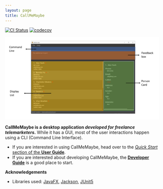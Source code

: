```yaml
---
layout: page
title: CallMeMaybe
---
```


[![CI Status](https://github.com/AY2122S1-CS2103T-T13-4/tp/workflows/Java%20CI/badge.svg)](https://github.com/AY2122S1-CS2103T-T13-4/tp/actions)
[![codecov](https://codecov.io/gh/AY2122S1-CS2103T-T13-4/tp/branch/master/graph/badge.svg?token=FCSNKTFDO1)](https://codecov.io/gh/AY2122S1-CS2103T-T13-4/tp)

![Ui](images/Ui.png)

**CallMeMaybe is a desktop application _developed for freelance telemarketers_.** While it has a GUI, most of the user interactions happen using a CLI (Command Line Interface).

* If you are interested in using CallMeMaybe, head over to the [_Quick Start_ section of the **User Guide**](UserGuide.html#quick-start).
* If you are interested about developing CallMeMaybe, the [**Developer Guide**](DeveloperGuide.html) is a good place to start.

**Acknowledgements**

* Libraries used: [JavaFX](https://openjfx.io/), [Jackson](https://github.com/FasterXML/jackson), [JUnit5](https://github.com/junit-team/junit5)
